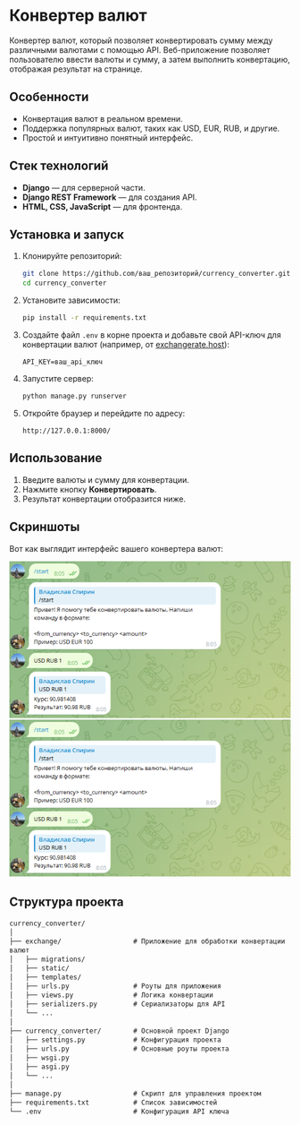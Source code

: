 # Конвертер валют

Конвертер валют, который позволяет конвертировать сумму между различными валютами с помощью API. Веб-приложение позволяет пользователю ввести валюты и сумму, а затем выполнить конвертацию, отображая результат на странице.

## Особенности

- Конвертация валют в реальном времени.
- Поддержка популярных валют, таких как USD, EUR, RUB, и другие.
- Простой и интуитивно понятный интерфейс.

## Стек технологий

- **Django** — для серверной части.
- **Django REST Framework** — для создания API.
- **HTML, CSS, JavaScript** — для фронтенда.

## Установка и запуск

1. Клонируйте репозиторий:

   ```bash
   git clone https://github.com/ваш_репозиторий/currency_converter.git
   cd currency_converter
   ```

2. Установите зависимости:

   ```bash
   pip install -r requirements.txt
   ```

3. Создайте файл `.env` в корне проекта и добавьте свой API-ключ для конвертации валют (например, от [exchangerate.host](https://exchangerate.host/)):

   ```
   API_KEY=ваш_api_ключ
   ```

4. Запустите сервер:

   ```bash
   python manage.py runserver
   ```

5. Откройте браузер и перейдите по адресу:

   ```
   http://127.0.0.1:8000/
   ```

## Использование

1. Введите валюты и сумму для конвертации.
2. Нажмите кнопку **Конвертировать**.
3. Результат конвертации отобразится ниже.

## Скриншоты

Вот как выглядит интерфейс вашего конвертера валют:

![Скриншот 1](https://github.com/SpirinW/Django/blob/main/currency_converter/screenshots/1.png)
![Скриншот 2](https://github.com/SpirinW/Django/blob/main/currency_converter/screenshots/1.png)

## Структура проекта

```
currency_converter/
│
├── exchange/                  # Приложение для обработки конвертации валют
│   ├── migrations/            
│   ├── static/
│   ├── templates/
│   ├── urls.py                # Роуты для приложения
│   ├── views.py               # Логика конвертации
│   ├── serializers.py         # Сериализаторы для API
│   └── ...
│
├── currency_converter/        # Основной проект Django
│   ├── settings.py            # Конфигурация проекта
│   ├── urls.py                # Основные роуты проекта
│   ├── wsgi.py
│   ├── asgi.py
│   └── ...
│
├── manage.py                  # Скрипт для управления проектом
├── requirements.txt           # Список зависимостей
└── .env                       # Конфигурация API ключа
```

